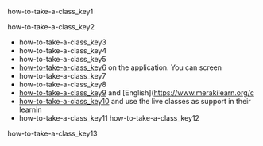how-to-take-a-class_key1


how-to-take-a-class_key2


* how-to-take-a-class_key3
* how-to-take-a-class_key4
* how-to-take-a-class_key5
* [how-to-take-a-class_key6](https://youtu.be/Lha-WlS2Hkg) on the application. You can screen
* how-to-take-a-class_key7
* how-to-take-a-class_key8
* [how-to-take-a-class_key9](https://www.merakilearn.org/course/152/exercise/3719) and [English](https://www.merakilearn.org/c
* [how-to-take-a-class_key10](https://youtu.be/UN3us4vDHhc) and use the live classes as support in their learnin
* how-to-take-a-class_key11
how-to-take-a-class_key12


how-to-take-a-class_key13

